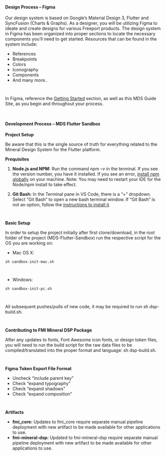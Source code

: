 #### Design Process – Figma

Our design system is based on Google’s Material Design 3, Flutter and SyncFusion (Charts & Graphs). As a designer, you will be utilizing Figma to ideate and create designs for various Freeport products. The design system in Figma has been organized into proper sections to locate the necessary components you’ll need to get started. Resources that can be found in the system include:

* References 
* Breakpoints 
* Colors 
* Iconography 
* Components 
* And many more.. 

`  ` 


In Figma, reference the [Getting Started](https://www.figma.com/file/TN3spserGlpzL1SThq1uOW/Mineral-Design-System?type=design&node-id=62216%3A34019&mode=design&t=Asj2lvw3HZZZwqdD-1) section, as well as this MDS Guide Site, as you begin and throughout your process.

`  ` 


#### Development Process – MDS Flutter Sandbox

**Project Setup** 

Be aware that this is the single source of truth for everything related to the Mineral Design System for the Flutter platform.

**Prequisites** 

1. **Node.js and NPM:** Run the command npm –v in the terminal. If you see the version number, you have it installed. If you see an error, [install npm globally](https://nodejs.org/en/download) on your machine. Note: You may need to restart your IDE for the Node/npm install to take effect. 

2. **Git Bash:** In the Terminal pane in VS Code, there is a “+” dropdown. Select “Git Bash” to open a new bash terminal window. If “Git Bash” is not an option, follow the [instructions to install it](https://www.makeuseof.com/install-git-git-bash-windows/). 

`  ` 


**Basic Setup** 

In order to setup the project initially after first clone/download, in the root folder of the project (MDS-Flutter-Sandbox) run the respective script for the OS you are working on:

  * Mac OS X: 
  ```
  sh sandbox-init-mac.sh
  ```
`  ` 
  * Windows: 
  ```
  sh sandbox-init-pc.sh 
  ```

`  ` 


All subsequent pushes/pulls of new code, it may be required to run sh dsp-build.sh.

`  ` 


**Contributing to FMI Mineral DSP Package** 

After any updates to fonts, Font Awesome icon fonts, or design token files, you will need to run the build script for the raw data files to be compiled/translated into the proper format and language: sh dsp-build.sh.

`  ` 


**Figma Token Export File Format** 

* Uncheck “include parent key” 
* Check “expand typography” 
* Check “expand shadows” 
* Check “expand composition” 

`  ` 


**Artifacts** 

* **fmi_core:** Updates to fmi_core require separate manual pipeline deployment with new artifact to be made available for other applications to use.
* **fmi-mineral-dsp:** Updated to fmi-mineral-dsp require separate manual pipeline deployment with new artifact to be made available for other applications to use. 

 